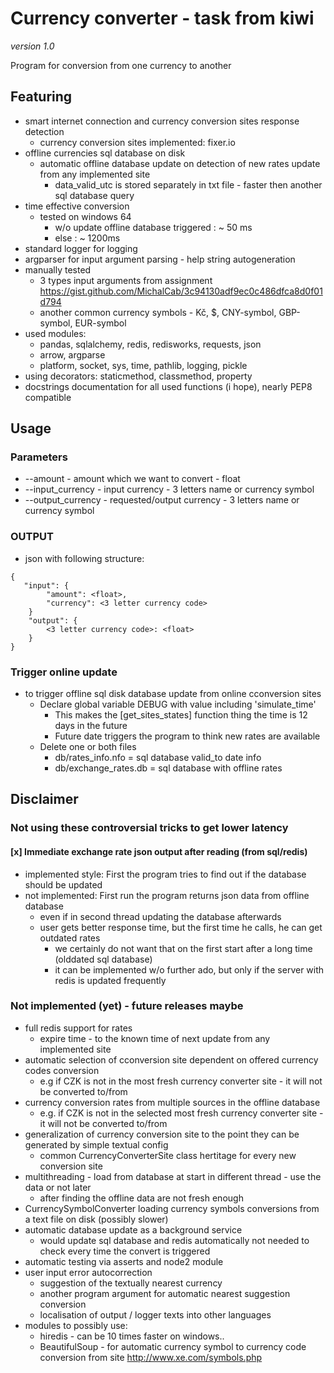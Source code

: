 # Currency converter - task from kiwi
*version 1.0*

Program for conversion from one currency to another

## Featuring
- smart internet connection and currency conversion sites response detection
    - currency conversion sites implemented: fixer.io
- offline currencies sql database on disk
    - automatic offline database update on detection of new rates update from any implemented site
        - data_valid_utc is stored separately in txt file - faster then another sql database query
- time effective conversion
    - tested on windows 64
        - w/o update offline database triggered : ~ 50 ms
        - else : ~ 1200ms
- standard logger for logging
- argparser for input argument parsing - help string autogeneration
- manually tested
    - 3 types input arguments from assignment <https://gist.github.com/MichalCab/3c94130adf9ec0c486dfca8d0f01d794>
    - another common currency symbols - Kč, $, CNY-symbol, GBP-symbol, EUR-symbol
- used modules:
	- pandas, sqlalchemy, redis, redisworks, requests, json
	- arrow, argparse
	- platform, socket, sys, time, pathlib, logging, pickle
- using decorators: staticmethod, classmethod, property
- docstrings documentation for all used functions (i hope), nearly PEP8 compatible

## Usage

### Parameters
- --amount - amount which we want to convert - float
- --input_currency - input currency - 3 letters name or currency symbol
- --output_currency - requested/output currency - 3 letters name or currency symbol


### OUTPUT
- json with following structure:
```
{
   "input": {
        "amount": <float>,
        "currency": <3 letter currency code>
    }
    "output": {
        <3 letter currency code>: <float>
    }
}
```

### Trigger online update
- to trigger offline sql disk database update from online cconversion sites
	- Declare global variable DEBUG with value including 'simulate_time'
		- This makes the [get_sites_states] function thing the time is 12 days in the future
		- Future date triggers the program to think new rates are available
	- Delete one or both files
		- db/rates_info.nfo = sql database valid_to date info
		- db/exchange_rates.db = sql database with offline rates

## Disclaimer
### Not using these controversial tricks to get lower latency
#### [x] Immediate exchange rate json output after reading (from sql/redis)
 - implemented style: First the program tries to find out if the database should be updated
 - not implemented: First run the program returns json data from offline database
  	- even if in second thread updating the database afterwards
  	- user gets better response time, but the first time he calls, he can get outdated rates
   		- we certainly do not want that on the first start after a long time (olddated sql database)
   		- it can be implemented w/o further ado, but only if the server with redis is updated frequently

### Not implemented (yet) - future releases maybe
- full redis support for rates
	- expire time - to the known time of next update from any implemented site
- automatic selection of cconversion site dependent on offered currency codes conversion
	- e.g if CZK is not in the most fresh currency converter site - it will not be converted to/from
- currency conversion rates from multiple sources in the offline database
	- e.g. if CZK is not in the selected most fresh currency converter site - it will not be converted to/from
- generalization of currency conversion site to the point they can be generated by simple textual config
	- common CurrencyConverterSite class hertitage for every new conversion site
- multithreading - load from database at start in different thread - use the data or not later
	- after finding the offline data are not fresh enough
- CurrencySymbolConverter loading currency symbols conversions from a text file on disk (possibly slower)
- automatic database update as a background service
	- would update sql database and redis automatically not needed to check every time the convert is triggered
- automatic testing via asserts and node2 module
- user input error autocorrection
	- suggestion of the textually nearest currency
	- another program argument for automatic nearest suggestion conversion
	- localisation of output / logger texts into other languages
- modules to possibly use:
	- hiredis - can be 10 times faster on windows..
	- BeautifulSoup - for automatic currency symbol to currency code conversion from site <http://www.xe.com/symbols.php>

